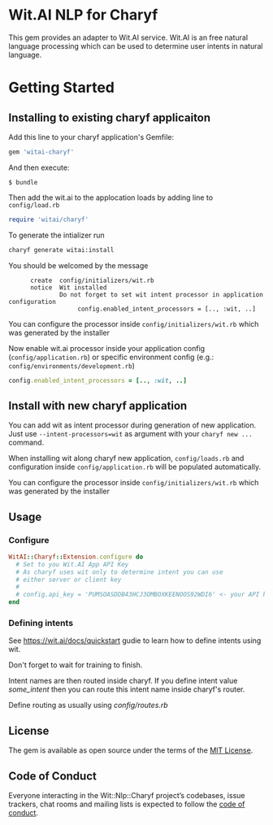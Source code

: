# Wit.AI NLP for Charyf

This gem provides an adapter to Wit.AI service. Wit.AI is an free natural language processing which can be used to determine user intents in natural language.

# Getting Started

## Installing to existing charyf applicaiton

Add this line to your charyf application's Gemfile:

```ruby
gem 'witai-charyf'
```

And then execute:

    $ bundle

Then add the wit.ai to the applocation loads by adding line to ``config/load.rb``
```ruby
require 'witai/charyf'
```

To generate the intializer run
```bash
charyf generate witai:install
```

You should be welcomed by the message
```
      create  config/initializers/wit.rb
      notice  Wit installed
		      Do not forget to set wit intent processor in application configuration
			       config.enabled_intent_processors = [.., :wit, ..]
```

You can configure the processor inside ``config/initializers/wit.rb`` which was generated by the installer


Now enable wit.ai processor inside your application config (``config/application.rb``) or specific environment config (e.g.: ``config/environments/development.rb``)

```ruby
config.enabled_intent_processors = [.., :wit, ..]
```

## Install with new charyf application
You can add wit as intent processor during generation of new application. Just use 
``--intent-processors=wit`` as argument with your ``charyf new ...`` command.

When installing wit along charyf new application, ``config/loads.rb`` and configuration inside ``config/application.rb`` will be populated automatically.

You can configure the processor inside ``config/initializers/wit.rb`` which was generated by the installer    

## Usage

### Configure

```ruby
WitAI::Charyf::Extension.configure do
  # Set to you Wit.AI App API Key
  # As charyf uses wit only to determine intent you can use
  # either server or client key
  #
  # config.api_key = 'PUMSOASDDB43HCJ3OMBOXKEENOOS92WDI6' <- your API key
end
```

### Defining intents

See https://wit.ai/docs/quickstart gudie to learn how to define intents using wit.

Don't forget to wait for training to finish.

Intent names are then routed inside charyf. If you define intent value *some_intent* then you can route this intent name inside charyf's router.

Define routing as usually using *config/routes.rb*

## License

The gem is available as open source under the terms of the [MIT License](http://opensource.org/licenses/MIT).

## Code of Conduct

Everyone interacting in the Wit::Nlp::Charyf project’s codebases, issue trackers, chat rooms and mailing lists is expected to follow the [code of conduct](https://github.com/[USERNAME]/wit-nlp-charyf/blob/master/CODE_OF_CONDUCT.md).
